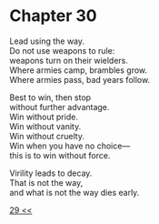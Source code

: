 # Chapter 30

Lead using the way.  
Do not use weapons to rule:  
weapons turn on their wielders.  
Where armies camp, brambles grow.  
Where armies pass, bad years follow.

Best to win, then stop  
without further advantage.  
Win without pride.  
Win without vanity.  
Win without cruelty.  
Win when you have no choice—  
this is to win without force.

Virility leads to decay.  
That is not the way,  
and what is not the way dies early.

[29 <<](29.md)
